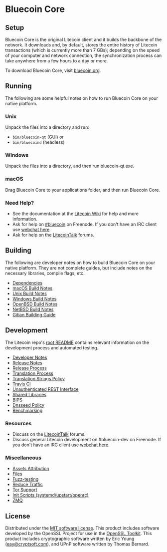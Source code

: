 Bluecoin Core
=============

Setup
---------------------
Bluecoin Core is the original Litecoin client and it builds the backbone of the network. It downloads and, by default, stores the entire history of Litecoin transactions (which is currently more than 7 GBs); depending on the speed of your computer and network connection, the synchronization process can take anywhere from a few hours to a day or more.

To download Bluecoin Core, visit [bluecoin.org](https://bluecoin.org).

Running
---------------------
The following are some helpful notes on how to run Bluecoin Core on your native platform.

### Unix

Unpack the files into a directory and run:

- `bin/bluecoin-qt` (GUI) or
- `bin/bluecoind` (headless)

### Windows

Unpack the files into a directory, and then run bluecoin-qt.exe.

### macOS

Drag Bluecoin Core to your applications folder, and then run Bluecoin Core.

### Need Help?

* See the documentation at the [Litecoin Wiki](https://bluecoin.info/)
for help and more information.
* Ask for help on [#bluecoin](http://webchat.freenode.net?channels=bluecoin) on Freenode. If you don't have an IRC client use [webchat here](http://webchat.freenode.net?channels=bluecoin).
* Ask for help on the [LitecoinTalk](https://bluecointalk.io/) forums.

Building
---------------------
The following are developer notes on how to build Bluecoin Core on your native platform. They are not complete guides, but include notes on the necessary libraries, compile flags, etc.

- [Dependencies](dependencies.md)
- [macOS Build Notes](build-osx.md)
- [Unix Build Notes](build-unix.md)
- [Windows Build Notes](build-windows.md)
- [OpenBSD Build Notes](build-openbsd.md)
- [NetBSD Build Notes](build-netbsd.md)
- [Gitian Building Guide](gitian-building.md)

Development
---------------------
The Litecoin repo's [root README](/README.md) contains relevant information on the development process and automated testing.

- [Developer Notes](developer-notes.md)
- [Release Notes](release-notes.md)
- [Release Process](release-process.md)
- [Translation Process](translation_process.md)
- [Translation Strings Policy](translation_strings_policy.md)
- [Travis CI](travis-ci.md)
- [Unauthenticated REST Interface](REST-interface.md)
- [Shared Libraries](shared-libraries.md)
- [BIPS](bips.md)
- [Dnsseed Policy](dnsseed-policy.md)
- [Benchmarking](benchmarking.md)

### Resources
* Discuss on the [LitecoinTalk](https://bluecointalk.io/) forums.
* Discuss general Litecoin development on #bluecoin-dev on Freenode. If you don't have an IRC client use [webchat here](http://webchat.freenode.net/?channels=bluecoin-dev).

### Miscellaneous
- [Assets Attribution](assets-attribution.md)
- [Files](files.md)
- [Fuzz-testing](fuzzing.md)
- [Reduce Traffic](reduce-traffic.md)
- [Tor Support](tor.md)
- [Init Scripts (systemd/upstart/openrc)](init.md)
- [ZMQ](zmq.md)

License
---------------------
Distributed under the [MIT software license](/COPYING).
This product includes software developed by the OpenSSL Project for use in the [OpenSSL Toolkit](https://www.openssl.org/). This product includes
cryptographic software written by Eric Young ([eay@cryptsoft.com](mailto:eay@cryptsoft.com)), and UPnP software written by Thomas Bernard.
